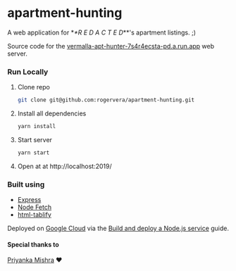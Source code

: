
# apartment-hunting
A web application for **\**R E D A C T E D**\**'s apartment listings.
;)


Source code for the [vermalla-apt-hunter-7s4r4ecsta-pd.a.run.app](https://vermalla-apt-hunter-7s4r4ecsta-pd.a.run.app/) web server.

### Run Locally

1. Clone repo
   ```bash
   git clone git@github.com:rogervera/apartment-hunting.git
   ```
1. Install all dependencies
   ```bash
   yarn install
   ```
1. Start server
   ```bash
   yarn start
   ```
1. Open at at http://localhost:2019/

### Built using
- [Express](https://github.com/expressjs/express)
- [Node Fetch](https://github.com/node-fetch/node-fetch)
- [html-tablify](https://github.com/rohitprajapati/html-tablify)

Deployed on [Google Cloud](https://cloud.google.com/) via the [Build and deploy a Node.js service](https://cloud.google.com/run/docs/quickstarts/build-and-deploy/nodejs) guide.


#### Special thanks to
[Priyanka Mishra](https://github.com/priyil) ❤️
